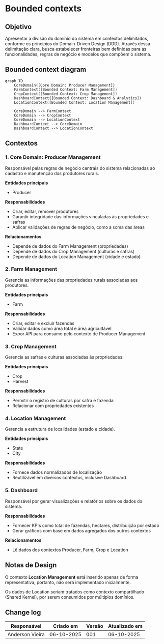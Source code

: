 # Bounded contexts

## Objetivo

Apresentar a divisão do domínio do sistema em contextos delimitados, conforme os princípios do Domain-Driven Design (DDD). Através dessa delimitação clara, busca estabelecer fronteiras bem definidas para as funcionalidades, regras de negócio e modelos que compõem o sistema.

## Bounded context diagram

```mermaid
graph TD
    CoreDomain([Core Domain: Producer Management])
    FarmContext([Bounded Context: Farm Management])
    CropContext([Bounded Context: Crop Management])
    DashboardContext([Bounded Context: Dashboard & Analytics])
    LocationContext([Bounded Context: Location Management])

    CoreDomain --> FarmContext
    CoreDomain --> CropContext
    CoreDomain --> LocationContext
    DashboardContext --> CoreDomain
    DashboardContext --> LocationContext
```

## Contextos

### 1. Core Domain: Producer Management

Responsável pelas regras de negócio centrais do sistema relacionadas ao cadastro e manutenção dos produtores rurais.

**Entidades principais**

- Producer

**Responsabilidades**

- Criar, editar, remover produtores
- Garantir integridade das informações vinculadas às propriedades e safras
- Aplicar validações de regras de negócio, como a soma das áreas

**Relacionamentos**

- Depende de dados do Farm Management (propriedades)
- Depende de dados do Crop Management (culturas e safras)
- Depende de dados do Location Management (cidade e estado)

### 2. Farm Management

Gerencia as informações das propriedades rurais associadas aos produtores.

**Entidades principais**

- Farm

**Responsabilidades**

- Criar, editar e excluir fazendas
- Validar dados como área total e área agricultável
- Expor API para consumo pelo contexto de Producer Management

### 3. Crop Management

Gerencia as safras e culturas associadas às propriedades.

**Entidades principais**

- Crop
- Harvest

**Responsabilidades**

- Permitir o registro de culturas por safra e fazenda
- Relacionar com propriedades existentes

### 4. Location Management

Gerencia a estrutura de localidades (estado e cidade).

**Entidades principais**

- State
- City

**Responsabilidades**

- Fornece dados normalizados de localização
- Reutilizável em diversos contextos, inclusive Dashboard

### 5. Dashboard

Responsável por gerar visualizações e relatórios sobre os dados do sistema.

**Responsabilidades**

- Fornecer KPIs como total de fazendas, hectares, distribuição por estado
- Gerar gráficos com base em dados agregados dos outros contextos

**Relacionamentos**

- Lê dados dos contextos Producer, Farm, Crop e Location

## Notas de Design

O contexto **Location Management** está inserido apenas de forma representativa, portanto, não será implementado inicialmente.

Os dados de Location seriam tratados como contexto compartilhado (Shared Kernel), por serem consumidos por múltiplos domínios.

## Change log

| Responsável     | Criado em  | Versão | Atualizado em |
| --------------- | ---------- | ------ | ------------- |
| Anderson Vieira | 06-10-2025 | 001    | 06-10-2025    |
